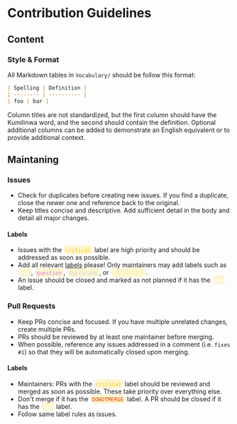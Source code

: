 # Contribution Guidelines

<style>
	.label {
		padding: 2px 4px;
		border-radius: 12px;
		background-clip: padding-box;
		background-color: #fbca042e;
	}
	.critical {
		color: #FBCA04;
	}
	.question {
		color: #d876e3;
	}
	.duplicate {
		color: #cfd3d7;
	}
	.nyo {
		color: #ffffff;
	}
	.incomplete {
		color: #FEF2C0;
	}
	.donotmerge {
		color: #D93F0B;
	}
</style>

## Content

### Style & Format

All Markdown tables in `Vocabulary/` should be follow this format:

```markdown
| Spelling | Definition |
| -------- | ---------- |
| foo | bar |
```

Column titles are not standardized, but the first column should have the Kumilinwa word, and the second should contain the definition. Optional additional columns can be added to demonstrate an English equivalent or to provide additional context.

## Maintaning

### Issues

- Check for duplicates before creating new issues. If you find a duplicate, close the newer one and reference back to the original.
- Keep titles concise and descriptive. Add sufficient detail in the body and detail all major changes.

#### Labels

- Issues with the <span class='label critical'>`critical`</span> label are high priority and should be addressed as soon as possible.
- Add all relevant [labels](https://github.com/Transconlang/translang/labels) please! Only maintainers may add labels such as <span class='label nyo'>`nyo`</span>, <span class='label question'>`question`</span>, <span class='label duplicate'>`duplicate`</span>, or <span class='label incomplete'>`incomplete`</span>.
- An issue should be closed and marked as not planned if it has the <span class='label nyo'>`nyo`</span> label.

### Pull Requests

- Keep PRs concise and focused. If you have multiple unrelated changes, create multiple PRs.
- PRs should be reviewed by at least one maintainer before merging.
- When possible, reference any issues addressed in a comment (i.e. `fixes #1`) so that they will be automatically closed upon merging.

#### Labels

- Maintainers: PRs with the <span class='label critical'>`critical`</span> label should be reviewed and merged as soon as possible. These take priority over everything else.
- Don't merge if it has the <span class='label donotmerge'>`DONOTMERGE`</span> label. A PR should be closed if it has the <span class='label nyo'>`nyo`</span> label.
- Follow same label rules as issues.
